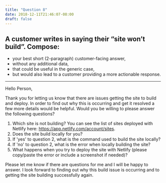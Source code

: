 ```yaml
---
title: "Question 8"
date: 2018-12-11T21:46:07-08:00
draft: false
---
```


## A customer writes in saying their “site won’t build”.  Compose:

- your best short (2-paragraph) customer-facing answer,
- without any additional data,
- that could be useful in the generic case,
- but would also lead to a customer providing a more actionable response.

___
Hello Person,

Thank you for letting us know that there are issues getting the site to build and deploy. In order to find out why this is occurring and get it resolved a few more details would be helpful. Would you be willing to please answer the following questions?

1. Which site is not building? You can see the list of sites deployed with Netlify here: https://app.netlify.com/account/sites.
2. Does the site build locally for you?
3. If 'yes' to question 2, what is the command used to build the site locally?
4. If 'no' to question 2, what is the error when locally building the site?
5. What happens when you try to deploy the site with Netlify (please copy/paste the error or include a screenshot if needed)?

Please let me know if there are questions for me and I will be happy to answer. I look forward to finding out why this build issue is occurring and to getting the site building successfully again.

<signature here>
